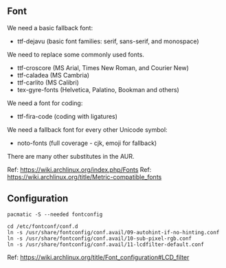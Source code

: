## Font

We need a basic fallback font:

* ttf-dejavu (basic font families: serif, sans-serif, and monospace)

We need to replace some commonly used fonts.

* ttf-croscore (MS Arial, Times New Roman, and Courier New)
* ttf-caladea (MS Cambria)
* ttf-carlito (MS Calibri)
* tex-gyre-fonts (Helvetica, Palatino, Bookman and others)

We need a font for coding:

* ttf-fira-code (coding with ligatures)

We need a fallback font for every other Unicode symbol:

* noto-fonts (full coverage - cjk, emoji for fallback)

There are many other substitutes in the AUR.

Ref: <https://wiki.archlinux.org/index.php/Fonts>
Ref: <https://wiki.archlinux.org/title/Metric-compatible_fonts>

## Configuration

`pacmatic -S --needed fontconfig`

```
cd /etc/fontconf/conf.d
ln -s /usr/share/fontconfig/conf.avail/09-autohint-if-no-hinting.conf
ln -s /usr/share/fontconfig/conf.avail/10-sub-pixel-rgb.conf
ln -s /usr/share/fontconfig/conf.avail/11-lcdfilter-default.conf
```

Ref: <https://wiki.archlinux.org/title/Font_configuration#LCD_filter>
